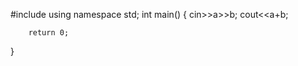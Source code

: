#include<iostream>
using namespace std;
int main()
{
        cin>>a>>b;
        cout<<a+b;

        return 0;
}        

